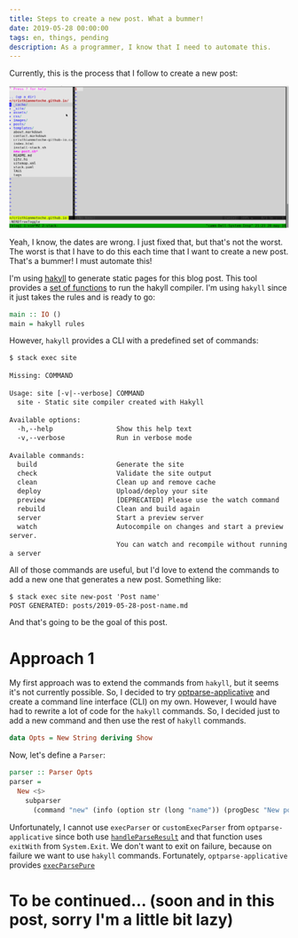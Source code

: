 ```yaml
---
title: Steps to create a new post. What a bummer!
date: 2019-05-28 00:00:00
tags: en, things, pending
description: As a programmer, I know that I need to automate this.
---
```


Currently, this is the process that I follow to create a new post:

<img src="/images/create-new-blog/create-new-blog.gif" alt="drawing" width="1000"/>

Yeah, I know, the dates are wrong. I just fixed that, but that's not the worst.
The worst is that I have to do this each time that I want to create a new post.
That's a bummer! I must automate this!

I'm using [hakyll][hakyll] to generate static pages for this blog post.
This tool provides a [set of functions][hakyll-main] to run the hakyll compiler.
I'm using `hakyll` since it just takes the rules and is ready to go:

```haskell
main :: IO ()
main = hakyll rules
```

However, `hakyll` provides a CLI with a predefined set of commands:

```
$ stack exec site

Missing: COMMAND

Usage: site [-v|--verbose] COMMAND
  site - Static site compiler created with Hakyll

Available options:
  -h,--help                Show this help text
  -v,--verbose             Run in verbose mode

Available commands:
  build                    Generate the site
  check                    Validate the site output
  clean                    Clean up and remove cache
  deploy                   Upload/deploy your site
  preview                  [DEPRECATED] Please use the watch command
  rebuild                  Clean and build again
  server                   Start a preview server
  watch                    Autocompile on changes and start a preview server.
                           You can watch and recompile without running a server
```

All of those commands are useful, but I'd love to extend the commands to add a new
one that generates a new post. Something like:

```
$ stack exec site new-post 'Post name'
POST GENERATED: posts/2019-05-28-post-name.md
```

And that's going to be the goal of this post.

# Approach 1

My first approach was to extend the commands from `hakyll`, but it seems it's
not currently possible. So, I decided to try [optparse-applicative][optparse-applicative]
and create a command line interface (CLI) on my own. However, I would have had
to rewrite a lot of code for the `hakyll` commands. So, I decided just to add a
new command and then use the rest of `hakyll` commands.

```haskell
data Opts = New String deriving Show
```

Now, let's define a `Parser`:

```haskell
parser :: Parser Opts
parser =
  New <$>
    subparser
      (command "new" (info (option str (long "name")) (progDesc "New post")))
```

Unfortunately, I cannot use `execParser` or `customExecParser` from
`optparse-applicative` since both use [`handleParseResult`][handleParseResult]
and that function uses `exitWith` from `System.Exit`. We don't want to exit
on failure, because on failure we want to use `hakyll` commands. Fortunately,
`optparse-applicative` provides [`execParsePure`][execParsePure]

# To be continued... (soon and in this post, sorry I'm a little bit lazy)

[hakyll]:  https://hackage.haskell.org/package/hakyll
[hakyll-main]: https://hackage.haskell.org/package/hakyll-4.12.5.2/docs/Hakyll-Main.html
[optparse-applicative]: https://hackage.haskell.org/package/optparse-applicative
[handleParseResult]: https://hackage.haskell.org/package/optparse-applicative-0.14.3.0/docs/src/Options.Applicative.Extra.html#handleParseResult
[execParsePure]: https://hackage.haskell.org/package/optparse-applicative-0.14.3.0/docs/Options-Applicative.html#v:execParserPure
